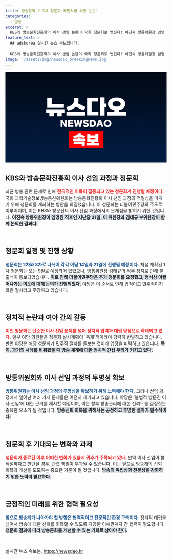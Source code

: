 ```yaml
---
title: 방송장악 2·3차 청문회 국민의힘 퇴장 논란!
categories:
  - 방송
excerpt: >
  KBS와 방송문화진흥회의 이사 선임 논란이 국회 청문회로 번진다! 이진숙 방통위원장 임명 첫날부터 시작된 긴박한 상황, 2차와 3차 청문회 일정이 확정됐다. 듣고 싶었던 진실이 밝혀질까? 클릭하세요!
feature_text: >
  ## adskorea 실시간 뉴스 속보입니다.

  KBS와 방송문화진흥회의 이사 선임 논란이 국회 청문회로 번진다! 이진숙 방통위원장 임명 첫날부터 시작된 긴박한 상황, 2차와 3차 청문회 일정이 확정됐다. 듣고 싶었던 진실이 밝혀질까? 클릭하세요!
image: '/assets/img/newsdao_breakingnews.jpg'
---
```


<p><img src="/assets/img/newsdao_breakingnews.jpg" alt="adskorea 속보" /></p>

<h2 data-ke-size="size26">KBS와 방송문화진흥회 이사 선임 과정과 청문회</h2>

<p data-ke-size="size16">최근 방송 관련 문제로 인해 <b><span style="color: #ee2323;">전국적인 이목이 집중되고 있는 청문회가 진행될 예정이다.</span></b> 국회 과학기술정보방송통신위원회는 방송문화진흥회 이사 선임 과정의 적절성을 따지기 위해 청문회를 개최하는 방안을 의결했습니다. 이 청문회는 더불어민주당의 주도로 이루어지며, 이는 KBS와 방문진의 이사 선임 과정에서의 문제점을 밝히기 위한 것입니다. <b><span style="background-color: #21538527;">이진숙 방통위원장이 임명된 직후인 지난달 31일, 이 위원장과 김태규 부위원장이 함께 논의한 결과다.</span></b></p>

<p data-ke-size="size16">&nbsp;</p>

<h2 data-ke-size="size26">청문회 일정 및 진행 상황</h2>

<p data-ke-size="size16"><b><span style="color: #1a5490;">청문회는 2차와 3차로 나뉘어 각각 이달 14일과 21일에 진행될 예정이다.</span></b> 처음 계획된 1차 청문회는 오는 9일로 예정되어 있었으나, 방통위원장 김태규의 직무 정지로 인해 불출석이 통보되었습니다. <b><span style="background-color: #21538527;">이로 인해 더불어민주당은 추가 청문회를 요청했고, 형식상 이끌어나가는 의도에 대해 논의가 진행되었다.</span></b> 여당은 이 순서로 인해 법적이고 민주적이지 않은 절차라고 주장하고 있습니다.</p>

<p data-ke-size="size16">&nbsp;</p>

<h2 data-ke-size="size26">정치적 논란과 여야 간의 갈등</h2>

<p data-ke-size="size16"><b><span style="color: #ee2323;">이번 청문회는 단순한 이사 선임 문제를 넘어 정치적 압력과 대립 양상으로 확대되고 있다.</span></b> 일부 여당 의원들은 청문회 실시계획이 '독재'적이라며 강력히 반발하고 있습니다. 반면 야당은 해당 청문회가 민주적 절차를 돌보는 것이라 입장을 피력하고 있습니다. <b><span style="background-color: #21538527;">특히, 과거의 사례를 비춰봤을 때 방송 체계에 대한 정치적 간섭 우려가 커지고 있다.</span></b></p>

<p data-ke-size="size16">&nbsp;</p>

<h2 data-ke-size="size26">방통위원회와 이사 선임 과정의 투명성 확보</h2>

<p data-ke-size="size16"><b><span style="color: #1a5490;">방통위원회는 이사 선임 과정의 투명성을 확보하기 위해 노력해야 한다.</span></b> 그러나 선임 과정에서 일어난 여러 가지 문제들은 여전히 제기되고 있습니다. 야당은 '불법적 방문진 이사 선임'에 대한 근거를 제시할 예정이며, 이는 향후 방송관리에 대한 신뢰도를 결정짓는 중요한 요소가 될 것입니다. <b><span style="background-color: #21538527;">방송신뢰 회복을 위해서는 공정하고 투명한 절차가 필수적이다.</span></b></p>

<p data-ke-size="size16">&nbsp;</p>

<h2 data-ke-size="size26">청문회 후 기대되는 변화와 과제</h2>

<p data-ke-size="size16"><b><span style="color: #ee2323;">청문회가 종료된 이후 어떠한 변화가 있을지 귀추가 주목되고 있다.</span></b> 만약 이사 선임이 불적절하다고 판단될 경우, 관련 책임이 부과될 수 있습니다. 이는 앞으로 방송계의 신뢰 회복과 개선을 도모하는 중요한 기준이 될 것입니다. <b><span style="background-color: #21538527;">방송의 독립성과 전문성을 강화하기 위한 노력이 필요하다.</span></b></p>

<p data-ke-size="size16">&nbsp;</p>

<h2 data-ke-size="size26">긍정적인 미래를 위한 협력 필요성</h2>

<p data-ke-size="size16"><b><span style="color: #1a5490;">앞으로 방송계가 나아가야 할 방향은 협력적이고 전문적인 환경 구축이다.</span></b> 정치적 대립을 넘어서 방송에 대한 신뢰를 회복할 수 있도록 다양한 이해관계자 간 협력이 필요합니다. <b><span style="background-color: #21538527;">청문회 결과에 따라 방송문화를 개선할 수 있는 기회로 삼아야 한다.</span></b></p>

<p data-ke-size="size16">&nbsp;</p>
실시간 뉴스 속보는, <a href="https://newsdao.kr" rel="dofollow">https://newsdao.kr</a>


